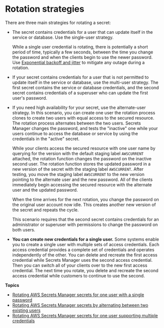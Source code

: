 # Rotation strategies<a name="rotating-secrets_strategies"></a>

There are three main strategies for rotating a secret: 
+ The secret contains credentials for a user that can update itself in the service or database\. Use the single\-user strategy\.

  While a single user credential is rotating, there is potentially a short period of time, typically a few seconds, between the time you change the password and when the clients begin to use the newer password\. Use [Exponential backoff and jitter](https://aws.amazon.com/blogs/architecture/exponential-backoff-and-jitter/) to mitigate any outage during a rotation\.
+ If your secret contains credentials for a user that is not permitted to update itself in the service or database, use the multi\-user strategy\. The first secret contains the service or database credentials, and the second secret contains credentials of a superuser who can update the first user's password\.
+ If you need high availability for your secret, use the alternate\-user strategy\. In this scenario, you can create one user the rotation process clones to create two users with equal access to the secured resource\. The rotation process alternates between the two users\. Secrets Manager changes the password, and tests the "inactive" one while your users continue to access the database or service by using the credentials in the "active" secret\. 

  While your clients access the secured resource with one user name by querying for the version with the default staging label `AWSCURRENT` attached, the rotation function changes the password on the inactive second user\. The rotation function stores the updated password in a new version of the secret with the staging label `AWSCURRENT`\. After testing, you move the staging label `AWSCURRENT` to the new version pointing to the alternate user and the new password\. All of the clients immediately begin accessing the secured resource with the alternate user and the updated password\. 

  When the time arrives for the next rotation, you change the password on the original user account now idle\. This creates another new version of the secret and repeats the cycle\.

  This scenario requires that the second secret contains credentials for an administrator or superuser with permissions to change the password on both users\.
+ **You can create new credentials for a single user\.** Some systems enable you to create a single user with multiple sets of access credentials\. Each access credential provides a complete set of credentials and operates independently of the other\. You can delete and recreate the first access credential while Secrets Manager uses the second access credential\. Then you can switch all of your clients over to the new first access credential\. The next time you rotate, you delete and recreate the second access credential while customers to continue to use the second\. 

**Topics**
+ [Rotating AWS Secrets Manager secrets for one user with a single password](rotating-secrets-one-user-one-password.md)
+ [Rotating AWS Secrets Manager secrets by alternating between two existing users](rotating-secrets-two-users.md)
+ [Rotating AWS Secrets Manager secrets for one user supporting multiple credentials](rotating-secrets-one-user-multiple-passwords.md)